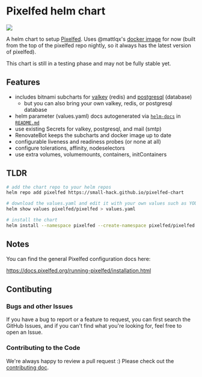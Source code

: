# Pixelfed helm chart
<a href="https://github.com/small-hack/pixelfed-chart/releases"><img src="https://img.shields.io/github/v/release/small-hack/pixelfed-chart?style=plastic&labelColor=blue&color=green&logo=GitHub&logoColor=white"></a><br />

A helm chart to setup [Pixelfed](https://pixelfed.org/). Uses @mattlqx's [docker image](https://ghcr.io/mattlqx/docker-pixelfed) for now (built from the top of the pixelfed repo nightly, so it always has the latest version of pixelfed).

This chart is still in a testing phase and may not be fully stable yet.

## Features

- includes bitnami subcharts for [valkey](https://github.com/bitnami/charts/blob/main/bitnami/valkey/README.md#parameters) (redis) and [postgresql](https://github.com/bitnami/charts/blob/main/bitnami/postgresql/README.md#parameters) (database)
  - but you can also bring your own valkey, redis, or postgresql database
- helm parameter (values.yaml) docs autogenerated via [`helm-docs`](https://github.com/norwoodj/helm-docs) in [`README.md`](./charts/pixelfed/README.md)
- use existing Secrets for valkey, postgresql, and mail (smtp)
- RenovateBot keeps the subcharts and docker image up to date
- configurable liveness and readiness probes (or none at all)
- configure tolerations, affinity, nodeselectors
- use extra volumes, volumemounts, containers, initContainers

## TLDR

```bash
# add the chart repo to your helm repos
helm repo add pixelfed https://small-hack.github.io/pixelfed-chart

# download the values.yaml and edit it with your own values such as YOUR hostname
helm show values pixelfed/pixelfed > values.yaml

# install the chart
helm install --namespace pixelfed --create-namespace pixelfed/pixelfed --values values.yaml
```

## Notes

You can find the general Pixelfed configuration docs here:

https://docs.pixelfed.org/running-pixelfed/installation.html

## Contibuting

### Bugs and other Issues

If you have a bug to report or a feature to request, you can first search the GitHub Issues, and if you can't find what you're looking for, feel free to open an Issue.

### Contributing to the Code

We're always happy to review a pull request :) Please check out the [contributing doc](CONTRIBUTING.md).
